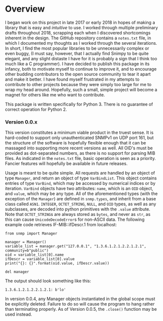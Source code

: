 # Overview
I began work on this project in late 2017 or early 2018 in hopes of making a library that is easy and _intuitive_ to use. I worked through multiple preliminary drafts throughout 2018, scrapping each when I discovered shortcomings inherent in the design. The GitHub repository contains a `notes.txt` file, in which I documented my thoughts as I worked through the several iterations. In short, I find the most popular libraries to be unnecessarily complex or even buggy, (I must say, however, that I actually find Snimpy to be quite elegant, and any slight distaste I have for it is probably a sign that I think too much like a C programmer). I have decided to publish this package in its infancy, both to motivate myself to continue to improve it, and to encourage other budding contributors to the open source community to tear it apart and make it better. I have found myself frustrated in my attempts to contribute to other projects because they were simply too large for me to wrap my head around. Hopefully, such a small, simple project will become a magnet for others like me who want to contribute.

This package is written specifically for Python 3. There is no guarantee of correct operation for Python 2.

### Version 0.0.x
This version constitutes a minimum viable product in the truest sense. It is hard-coded to support only unauthenticated SNMPv1 on UDP port 161, but the structure of the software is hopefully flexible enough that it can be massaged into supporting more recent versions as well. All OID's must be provided as dot-separated numbers, as there is no support for parsing MIB files. As indicated in the `notes.txt` file, basic operation is seen as a priority. Fancier features will hopefully be available in future releases.

Usage is meant to be quite simple. All requests are handled by an object of type `Manager`, and return an object of type `VarBindList`. This object contains entries of type `VarBind`, which may be accessed by numerical indices or by iteration. `VarBind` objects have two attributes: `name`, which is an `OID` object, and `value`, which may be any type. All of the aforementioned types (with the exception of the `Manager`) are defined in `snmp.types`, and inherit from a base class called `ASN1`. `INTEGER`, `OCTET_STRING`, `NULL`, and `OID` types, as well as any subclasses, are decoded into python primitives with the `.value` attribute. Note that `OCTET_STRING`s are always stored as `bytes`, and never as `str`, as this can cause `UnicodeDecodeError`s for non-ASCII data. The following example code retrieves IF-MIB::ifDescr.1 from localhost:

    from snmp import Manager

    manager = Manager()
    variable_list = manager.get("127.0.0.1", "1.3.6.1.2.1.2.2.1.2.1", community=b"public")
    oid = variable_list[0].name
    ifDescr = variable_list[0].value
    print("{}: {}".format(oid.value, ifDescr.value))

    del manager

The output should look something like this:

    1.3.6.1.2.1.2.2.1.2.1: b'lo'

In version 0.0.4, any Manager objects instantiated in the global scope must be explicitly deleted. Failure to do so will cause the program to hang rather than terminating properly. As of Version 0.0.5, the `.close()` function may be used instead.
